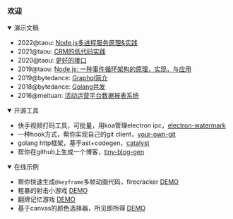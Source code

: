 ### 欢迎

<details open>
    <summary>演示文稿</summary>
    <p>
        <ul>
            <li>
                2022@taou: <a target="_blank" href="https://slides.com/shaomingquan/deck-38a603/">Node.js多进程服务原理&实践</a>
            </li>
            <li>
                2021@taou: <a target="_blank" href="https://slides.com/shaomingquan/deck-4a2b07">CRM的低代码实践</a>
            </li>
            <li>
                2020@taou: <a target="_blank" href="https://slides.com/shaomingquan/deck-0cc907">更好的接口</a>
            </li>
            <li>
                2019@taou: <a target="_blank" href="https://slides.com/shaomingquan/nodejs">Node.js: 一种事件循环架构的原理，实现，与应用</a>
            </li>
            <li>
                2019@bytedance: <a target="_blank" href="https://slides.com/shaomingquan/graphql">Graphql简介</a>
            </li>
            <li>
                2018@bytedance: <a target="_blank" href="https://slides.com/shaomingquan/go-for-jsers-4">Golang并发</a>
            </li>
            <li>
                2016@meituan: <a target="_blank" href="https://slides.com/shaomingquan/echo">活动运营平台数据报表系统</a>
            </li>
        </ul>
    </p>
</details>

<details open>
    <summary>开源工具</summary>
    <p>
    <ul>
        <li>
            快手视频打码工具，可批量，用koa管理electron ipc，<a target="_blank" href="https://github.com/shaomingquan/electron-watermark">electron-watermark</a>
        </li>
        <li>
            一种hook方式，帮你实现自己的git client，<a target="_blank" href="https://github.com/shaomingquan/your-own-git">your-own-git</a>
        </li>
        <li>
            golang http框架，基于ast+codegen，<a target="_blank" href="https://github.com/shaomingquan/catalyst-documentary">catalyst</a>
        </li>
        <li>
            帮你在github上生成一个博客，<a target="_blank" href="https://github.com/shaomingquan/tiny-blog-gen">tiny-blog-gen</a>
        </li>
    </ul>
    </p>
</details>

<details open>
    <summary>在线示例</summary>
    <p>
    <ul>
        <li>
            帮你快速生成<code>@keyframe</code>多帧动画代码，firecracker
            <span class="demo"><a target="_blank" href="http://shaomingquan.github.io/firecracker/">DEMO</a></span>
        </li>
        <li>
            粗暴的射击小游戏
            <span class="demo"><a target="_blank" href="http://shaomingquan.github.io/shotshot/">DEMO</a></span>
        </li>
        <li>
            翻牌记忆游戏
            <span class="demo"><a target="_blank" href="http://shaomingquan.github.io/memgame/">DEMO</a></span>
        </li>
        <li>
            基于canvas的颜色选择器，所见即所得
            <span class="demo"><a target="_blank" href="http://shaomingquan.github.io/canvascolorpicker/">DEMO</a></span>
        </li>
    </ul>
    </p>
</details>
